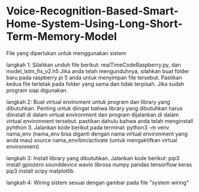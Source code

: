 # Voice-Recognition-Based-Smart-Home-System-Using-Long-Short-Term-Memory-Model
File yang diperlukan untuk menggunakan sistem

langkah 1:
Silahkan unduh file berikut:
realTimeCodeRaspberry.py, dan model_lstm_fix_v2.h5
Jika anda telah mengunduhnya, silahkan buat folder baru pada raspberry pi 5 anda untuk menyimpan file tersebut. Pastikan kedua file terletak pada folder yang sama dan tidak terpisah.
Jika sudah program siap digunakan.

langkah 2:
Buat virtual enviroment untuk program dan library yang dibutuhkan.
Penting untuk diingat bahwa library yang dibutuhkan harus diinstall di dalam virtual environment dan program dijalankan di dalam virtual environment tersebut.
pastikan dahulu bahwa anda telah menginstall pyhthon 3.
Jalankan kode berikut pada terminal:
python3 -m venv nama_env (nama_env bisa diganti dengan nama virtual environment yang anda mau)
source nama_env/bin/activate (untuk mengaktifkan virtual environment)

langkah 3:
Install library yang dibutuhkan.
Jalankan kode berikut:
pip3 install gpiozero sounddevice wavio librosa numpy pandas tensorflow keras
pip3 install scipy matplotlib

langkah 4:
Wiring sistem sesuai dengan gambar pada file "system wiring"
